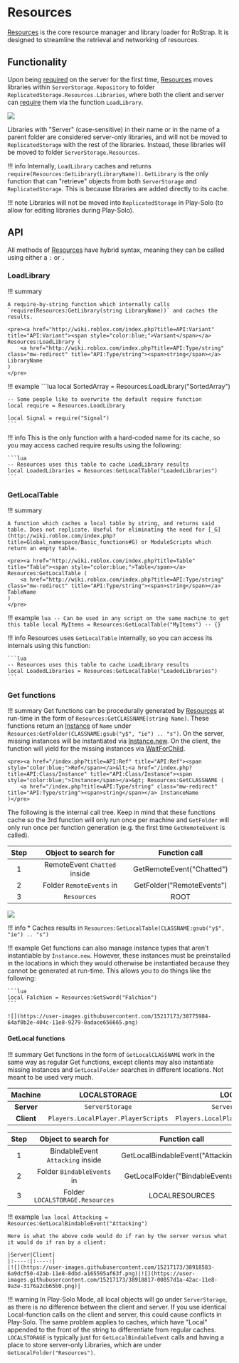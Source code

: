 # Resources

[Resources](https://github.com/RoStrap/Resources/blob/master/Resources.module.lua) is the core resource manager and library loader for RoStrap. It is designed to streamline the retrieval and networking of resources.

## Functionality
Upon being [required](http://wiki.roblox.com/index.php?title=Global_namespace/Roblox_namespace#require) on the server for the first time, [Resources](https://github.com/RoStrap/Resources/blob/master/Resources.module.lua) moves libraries within `ServerStorage.Repository` to folder `ReplicatedStorage.Resources.Libraries`, where both the client and server can [require](http://wiki.roblox.com/index.php?title=Global_namespace/Roblox_namespace#require) them via the function `LoadLibrary`.

![](https://image.prntscr.com/image/ZonjgCDFQLabru0xbMBUNQ.png)

Libraries with "Server" (case-sensitive) in their name or in the name of a parent folder are considered server-only libraries, and will not be moved to `ReplicatedStorage` with the rest of the libraries. Instead, these libraries will be moved to folder `ServerStorage.Resources`.

!!! info
	Internally, `LoadLibrary` caches and returns `require(Resources:GetLibrary(LibraryName))`. `GetLibrary` is the only function that can "retrieve" objects from both `ServerStorage` and `ReplicatedStorage`. This is because libraries are added directly to its cache.

!!! note
	Libraries will not be moved into `ReplicatedStorage` in Play-Solo (to allow for editing libraries during Play-Solo).


## API
All methods of [Resources](https://github.com/RoStrap/Resources/blob/master/Resources.module.lua) have hybrid syntax, meaning they can be called using either a `:` or `.`

### LoadLibrary

!!! summary

	A require-by-string function which internally calls `require(Resources:GetLibrary(string LibraryName))` and caches the results.

	<pre><a href="http://wiki.roblox.com/index.php?title=API:Variant" title="API:Variant"><span style="color:blue;">Variant</span></a> Resources:LoadLibrary (
		<a href="http://wiki.roblox.com/index.php?title=API:Type/string" class="mw-redirect" title="API:Type/string"><span>string</span></a> LibraryName
	)
	</pre>

!!! example
	```lua
	local SortedArray = Resources:LoadLibrary("SortedArray")

	-- Some people like to overwrite the default require function
	local require = Resources.LoadLibrary

	local Signal = require("Signal")
	```

!!! info
	This is the only function with a hard-coded name for its cache, so you may access cached require results using the following:

	```lua
	-- Resources uses this table to cache LoadLibrary results
	local LoadedLibraries = Resources:GetLocalTable("LoadedLibraries")
	```

### GetLocalTable

!!! summary

	A function which caches a local table by string, and returns said table. Does not replicate. Useful for eliminating the need for [_G](http://wiki.roblox.com/index.php?title=Global_namespace/Basic_functions#G) or ModuleScripts which return an empty table.

	<pre><a href="http://wiki.roblox.com/index.php?title=Table" title="Table"><span style="color:blue;">Table</span></a> Resources:GetLocalTable (
		<a href="http://wiki.roblox.com/index.php?title=API:Type/string" class="mw-redirect" title="API:Type/string"><span>string</span></a> TableName
	)
	</pre>

!!! example
	```lua
	-- Can be used in any script on the same machine to get this table
	local MyItems = Resources:GetLocalTable("MyItems") -- {}
	```

!!! info
	Resources uses `GetLocalTable` internally, so you can access its internals using this function:

	```lua
	-- Resources uses this table to cache LoadLibrary results
	local LoadedLibraries = Resources:GetLocalTable("LoadedLibraries")
	```
### Get functions

!!! summary
	Get functions can be procedurally generated by [Resources](https://github.com/RoStrap/Resources/blob/master/Resources.module.lua) at run-time in the form of `Resources:GetCLASSNAME(string Name)`. These functions return an [Instance](http://wiki.roblox.com/index.php?title=API:Class/Instance) of `Name` under `Resources:GetFolder(CLASSNAME:gsub("y$", "ie") .. "s")`. On the server, missing instances will be instantiated via [Instance.new](http://wiki.roblox.com/index.php?title=Instance_(Data_Structure)). On the client, the function will yield for the missing instances via [WaitForChild](http://wiki.roblox.com/index.php?title=API:Class/Instance/WaitForChild).

	<pre><a href="/index.php?title=API:Ref" title="API:Ref"><span style="color:blue;">Ref</span></a>&lt;<a href="/index.php?title=API:Class/Instance" title="API:Class/Instance"><span style="color:blue;">Instance</span></a>&gt; Resources:GetCLASSNAME (
		<a href="/index.php?title=API:Type/string" class="mw-redirect" title="API:Type/string"><span>string</span></a> InstanceName
	)</pre>

The following is the internal call tree. Keep in mind that these functions cache so the 3rd function will only run once per machine and `GetFolder` will only run once per function generation (e.g. the first time `GetRemoteEvent` is called).

|Step|Object to search for|Function call|
|:-:|:-:|:-:|
|1|RemoteEvent `Chatted` inside|GetRemoteEvent("Chatted")|
|2|Folder `RemoteEvents` in|GetFolder("RemoteEvents")|
|3|`Resources`|ROOT|

![](https://user-images.githubusercontent.com/15217173/38775951-d6bfbeee-404b-11e8-8396-9666a0b20b98.png)

!!! info
	* Caches results in `Resources:GetLocalTable(CLASSNAME:gsub("y$", "ie") .. "s")`

!!! example
	Get functions can also manage instance types that aren't instantiable by `Instance.new`. However, these instances must be preinstalled in the locations in which they would otherwise be instantiated because they cannot be generated at run-time. This allows you to do things like the following:

	```lua
	local Falchion = Resources:GetSword("Falchion")
	```

	![](https://user-images.githubusercontent.com/15217173/38775984-64af0b2e-404c-11e8-9279-0adace656665.png)

#### GetLocal functions

!!! summary
	Get functions in the form of `GetLocalCLASSNAME` work in the same way as regular Get functions, except clients may also instantiate missing instances and `GetLocalFolder` searches in different locations. Not meant to be used very much.

|**Machine**|LOCALSTORAGE|LOCALRESOURCES|
|:-----:|:----:|:----:|
|**Server**|`ServerStorage`|`ServerStorage.Resources`|
|**Client**|`Players.LocalPlayer.PlayerScripts`|`Players.LocalPlayer.PlayerScripts.Resources`|

|Step|Object to search for|Function call|
|:-:|:-:|:-:|
|1|BindableEvent `Attacking` inside|GetLocalBindableEvent("Attacking")|
|2|Folder `BindableEvents` in|GetLocalFolder("BindableEvents")|
|3|Folder `LOCALSTORAGE.Resources`|LOCALRESOURCES|

!!! example
	```lua
	local Attacking = Resources:GetLocalBindableEvent("Attacking")
	```

	Here is what the above code would do if ran by the server versus what it would do if ran by a client:

	|Server|Client|
	|:----:|:----:|
	|![](https://user-images.githubusercontent.com/15217173/38918583-6a9dcf50-42ab-11e8-8dbd-a165595af63f.png)|![](https://user-images.githubusercontent.com/15217173/38918817-00857d1a-42ac-11e8-9a3e-3176a2cb65b0.png)|


!!! warning
	In Play-Solo Mode, all local objects will go under `ServerStorage`, as there is no difference between the client and server. If you use identical Local-function calls on the client and server, this could cause conflicts in Play-Solo. The same problem applies to caches, which have "Local" appended to the front of the string to differentiate from regular caches. `LOCALSTORAGE` is typically just for `GetLocalBindableEvent` calls and having a place to store server-only Libraries, which are under `GetLocalFolder("Resources")`.
